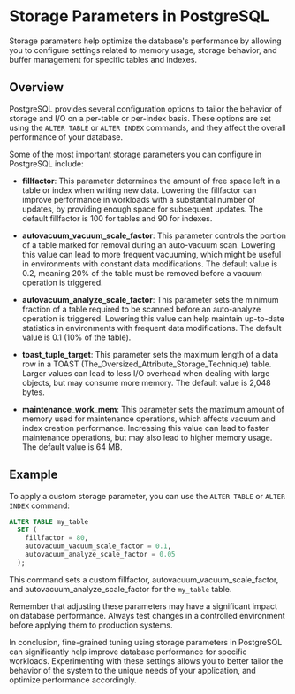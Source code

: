 # Storage Parameters in PostgreSQL

Storage parameters help optimize the database's performance by allowing you to configure settings related to memory usage, storage behavior, and buffer management for specific tables and indexes.

## Overview

PostgreSQL provides several configuration options to tailor the behavior of storage and I/O on a per-table or per-index basis. These options are set using the `ALTER TABLE` or `ALTER INDEX` commands, and they affect the overall performance of your database.

Some of the most important storage parameters you can configure in PostgreSQL include:

- **fillfactor**: This parameter determines the amount of free space left in a table or index when writing new data. Lowering the fillfactor can improve performance in workloads with a substantial number of updates, by providing enough space for subsequent updates. The default fillfactor is 100 for tables and 90 for indexes.

- **autovacuum_vacuum_scale_factor**: This parameter controls the portion of a table marked for removal during an auto-vacuum scan. Lowering this value can lead to more frequent vacuuming, which might be useful in environments with constant data modifications. The default value is 0.2, meaning 20% of the table must be removed before a vacuum operation is triggered.

- **autovacuum_analyze_scale_factor**: This parameter sets the minimum fraction of a table required to be scanned before an auto-analyze operation is triggered. Lowering this value can help maintain up-to-date statistics in environments with frequent data modifications. The default value is 0.1 (10% of the table).

- **toast_tuple_target**: This parameter sets the maximum length of a data row in a TOAST (The_Oversized_Attribute_Storage_Technique) table. Larger values can lead to less I/O overhead when dealing with large objects, but may consume more memory. The default value is 2,048 bytes.

- **maintenance_work_mem**: This parameter sets the maximum amount of memory used for maintenance operations, which affects vacuum and index creation performance. Increasing this value can lead to faster maintenance operations, but may also lead to higher memory usage. The default value is 64 MB.

## Example

To apply a custom storage parameter, you can use the `ALTER TABLE` or `ALTER INDEX` command:

```sql
ALTER TABLE my_table
  SET (
    fillfactor = 80,
    autovacuum_vacuum_scale_factor = 0.1,
    autovacuum_analyze_scale_factor = 0.05
  );
```

This command sets a custom fillfactor, autovacuum_vacuum_scale_factor, and autovacuum_analyze_scale_factor for the `my_table` table.

Remember that adjusting these parameters may have a significant impact on database performance. Always test changes in a controlled environment before applying them to production systems.

In conclusion, fine-grained tuning using storage parameters in PostgreSQL can significantly help improve database performance for specific workloads. Experimenting with these settings allows you to better tailor the behavior of the system to the unique needs of your application, and optimize performance accordingly.
